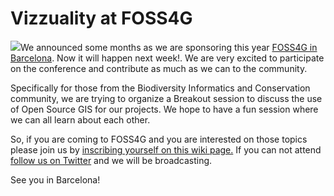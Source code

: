 <!--
slug: vizzuality-at-foss4g
date: Mon Aug 30 2010 08:37:56 GMT+0100 (BST)
tags: 
title: Vizzuality at FOSS4G
id: 1035709038
link: http://blog.vizzuality.com/post/1035709038/vizzuality-at-foss4g
raw: {"blog_name":"vizzuality","id":1035709038,"post_url":"http://blog.vizzuality.com/post/1035709038/vizzuality-at-foss4g","slug":"vizzuality-at-foss4g","type":"text","date":"2010-08-30 07:37:56 GMT","timestamp":1283153876,"state":"published","format":"html","reblog_key":"ifVWtMpY","tags":[],"short_url":"http://tmblr.co/ZQVgQyzkwfk","highlighted":[],"note_count":0,"title":"Vizzuality at FOSS4G","body":"<p><img height=\"125\" width=\"125\" src=\"http://wiki.osgeo.org/images/a/ad/Foss4g2010_logo_sponsor_sponsor.jpg\" align=\"right\"/>We announced some months as we are sponsoring this year <a href=\"http://2010.foss4g.org/\">FOSS4G in Barcelona</a>. Now it will happen next week!. We are very excited to participate on the conference and contribute as much as we can to the community.</p>\n<p>Specifically for those from the Biodiversity Informatics and Conservation community, we are trying to organize a Breakout session to discuss the use of Open Source GIS for our projects. We hope to have a fun session where we can all learn about each other.</p>\n<p>So, if you are coming to FOSS4G and you are interested on those topics please join us by <a href=\"http://wiki.osgeo.org/wiki/FOSS4G_2010_Breakout_Sessions\">inscribing yourself on this wiki page.</a> If you can not attend <a href=\"http://twitter.com/Vizzuality\">follow us on Twitter</a> and we will be broadcasting.</p>\n<p>See you in Barcelona!</p>","reblog":{"tree_html":"","comment":"<p><img height=\"125\" width=\"125\" src=\"http://wiki.osgeo.org/images/a/ad/Foss4g2010_logo_sponsor_sponsor.jpg\" align=\"right\">We announced some months as we are sponsoring this year <a href=\"http://2010.foss4g.org/\">FOSS4G in Barcelona</a>. Now it will happen next week!. We are very excited to participate on the conference and contribute as much as we can to the community.</p>\n<p>Specifically for those from the Biodiversity Informatics and Conservation community, we are trying to organize a Breakout session to discuss the use of Open Source GIS for our projects. We hope to have a fun session where we can all learn about each other.</p>\n<p>So, if you are coming to FOSS4G and you are interested on those topics please join us by <a href=\"http://wiki.osgeo.org/wiki/FOSS4G_2010_Breakout_Sessions\">inscribing yourself on this wiki page.</a>&nbsp;If you can not attend <a href=\"http://twitter.com/Vizzuality\">follow us on Twitter</a> and we will be broadcasting.</p>\n<p>See you in Barcelona!</p>"},"trail":[{"blog":{"name":"vizzuality","theme":{"avatar_shape":"square","background_color":"#FAFAFA","body_font":"Helvetica Neue","header_bounds":"","header_image":"http://assets.tumblr.com/images/default_header/optica_pattern_09.png?_v=abe6f565397f54e880c2b76e6fc2022e","header_image_focused":"http://assets.tumblr.com/images/default_header/optica_pattern_09_focused_v3.png?_v=abe6f565397f54e880c2b76e6fc2022e","header_image_scaled":"http://assets.tumblr.com/images/default_header/optica_pattern_09_focused_v3.png?_v=abe6f565397f54e880c2b76e6fc2022e","header_stretch":true,"link_color":"#529ECC","show_avatar":true,"show_description":true,"show_header_image":true,"show_title":true,"title_color":"#444444","title_font":"Gibson","title_font_weight":"bold"}},"post":{"id":"1035709038"},"content":"<p><img height=\"125\" width=\"125\" src=\"http://wiki.osgeo.org/images/a/ad/Foss4g2010_logo_sponsor_sponsor.jpg\" align=\"right\">We announced some months as we are sponsoring this year <a href=\"http://2010.foss4g.org/\">FOSS4G in Barcelona</a>. Now it will happen next week!. We are very excited to participate on the conference and contribute as much as we can to the community.</p>\n<p>Specifically for those from the Biodiversity Informatics and Conservation community, we are trying to organize a Breakout session to discuss the use of Open Source GIS for our projects. We hope to have a fun session where we can all learn about each other.</p>\n<p>So, if you are coming to FOSS4G and you are interested on those topics please join us by <a href=\"http://wiki.osgeo.org/wiki/FOSS4G_2010_Breakout_Sessions\">inscribing yourself on this wiki page.</a> If you can not attend <a href=\"http://twitter.com/Vizzuality\">follow us on Twitter</a> and we will be broadcasting.</p>\n<p>See you in Barcelona!</p>","content_raw":"<p><img height=\"125\" width=\"125\" src=\"http://wiki.osgeo.org/images/a/ad/Foss4g2010_logo_sponsor_sponsor.jpg\" align=\"right\">We announced some months as we are sponsoring this year <a href=\"http://2010.foss4g.org/\">FOSS4G in Barcelona</a>. Now it will happen next week!. We are very excited to participate on the conference and contribute as much as we can to the community.</p>\r\n<p>Specifically for those from the Biodiversity Informatics and Conservation community, we are trying to organize a Breakout session to discuss the use of Open Source GIS for our projects. We hope to have a fun session where we can all learn about each other.</p>\r\n<p>So, if you are coming to FOSS4G and you are interested on those topics please join us by <a href=\"http://wiki.osgeo.org/wiki/FOSS4G_2010_Breakout_Sessions\">inscribing yourself on this wiki page.</a>&nbsp;If you can not attend <a href=\"http://twitter.com/Vizzuality\">follow us on Twitter</a> and we will be broadcasting.</p>\r\n<p>See you in Barcelona!</p>","is_current_item":true,"is_root_item":true}]}
publish: 2010-08-030
-->


Vizzuality at FOSS4G
====================

![](http://wiki.osgeo.org/images/a/ad/Foss4g2010_logo_sponsor_sponsor.jpg)We
announced some months as we are sponsoring this year [FOSS4G in
Barcelona](http://2010.foss4g.org/). Now it will happen next week!. We
are very excited to participate on the conference and contribute as much
as we can to the community.

Specifically for those from the Biodiversity Informatics and
Conservation community, we are trying to organize a Breakout session to
discuss the use of Open Source GIS for our projects. We hope to have a
fun session where we can all learn about each other.

So, if you are coming to FOSS4G and you are interested on those topics
please join us by [inscribing yourself on this wiki
page.](http://wiki.osgeo.org/wiki/FOSS4G_2010_Breakout_Sessions) If you
can not attend [follow us on Twitter](http://twitter.com/Vizzuality) and
we will be broadcasting.

See you in Barcelona!

